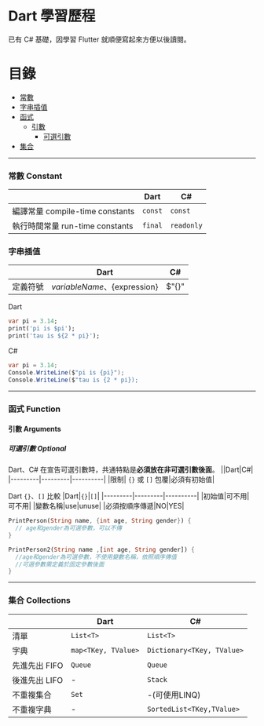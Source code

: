 # Dart 學習歷程
已有 C# 基礎，因學習 Flutter 就順便寫起來方便以後讀閱。

# 目錄
- [常數](#常數-constant)
- [字串插值](#字串插值)
- [函式](#函式-function)
  - [引數](#引數-arguments)
    - [可選引數](#可選引數-optional)
- [集合](#集合-collections)


---
### 常數 Constant
||Dart|C#|
|---------|---------|----------|
|編譯常量 compile-time constants|`const`|`const`|
|執行時間常量 run-time constants|`final`|`readonly`|

### 字串插值

|  | Dart | C# |
|---------|---------|----------|
| 定義符號 | $variableName、${expression}| $"{}"|

Dart 
```dart
var pi = 3.14;
print('pi is $pi');
print('tau is ${2 * pi}');
```

C#
```csharp
var pi = 3.14;
Console.WriteLine($"pi is {pi}");
Console.WriteLine($"tau is {2 * pi});
```

---
### 函式 Function
#### 引數 Arguments
##### 可選引數 Optional
Dart、C# 在宣告可選引數時，共通特點是**必須放在非可選引數後面**。
||Dart|C#|
|---------|---------|----------|
|限制| `{}` 或 `[]` 包覆|必須有初始值|

Dart `{}`、`[]` 比較
|Dart|`{}`|`[]`|
|---------|---------|----------|
|初始值|可不用|可不用|
|變數名稱|use|unuse|
|必須按順序傳遞|NO|YES|

```dart
PrintPerson(String name, {int age, String gender}) {
  // age和gender為可選參數，可以不傳
}

PrintPerson2(String name ,[int age, String gender]) { 
  //age和gender為可選參數，不使用變數名稱，依照順序傳值
  //可選參數需定義於固定參數後面
}
```

---
### 集合 Collections

||Dart|C#|
|---------|---------|----------|
|清單|`List<T>`|`List<T>`|
|字典|`map<TKey, TValue>`|`Dictionary<TKey, TValue>`|
|先進先出 FIFO|`Queue`|`Queue`|
|後進先出 LIFO|-|`Stack`|
|不重複集合|`Set`|-(可使用LINQ)|
|不重複字典|-|`SortedList<TKey,TValue>`|
